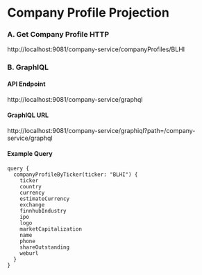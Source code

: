 # Company Profile Projection

### A. Get Company Profile HTTP
http://localhost:9081/company-service/companyProfiles/BLHI

### B. GraphIQL
#### API Endpoint
http://localhost:9081/company-service/graphql
#### GraphIQL URL
http://localhost:9081/company-service/graphiql?path=/company-service/graphql
#### Example Query
```
query {
  companyProfileByTicker(ticker: "BLHI") {
    ticker
    country
    currency
    estimateCurrency
    exchange
    finnhubIndustry
    ipo
    logo
    marketCapitalization
    name
    phone
    shareOutstanding
    weburl
  }
}
```
